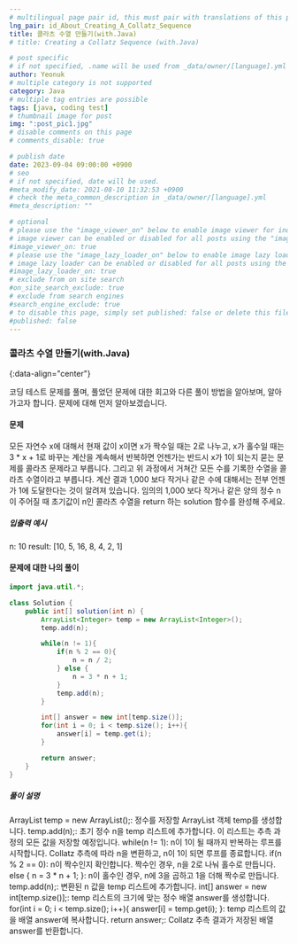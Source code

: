 ```yaml
---
# multilingual page pair id, this must pair with translations of this page. (This name must be unique)
lng_pair: id_About_Creating_A_Collatz_Sequence
title: 콜라츠 수열 만들기(with.Java)
# title: Creating a Collatz Sequence (with.Java)

# post specific
# if not specified, .name will be used from _data/owner/[language].yml
author: Yeonuk
# multiple category is not supported
category: Java
# multiple tag entries are possible
tags: [java, coding test]
# thumbnail image for post
img: ":post_pic1.jpg"
# disable comments on this page
# comments_disable: true

# publish date
date: 2023-09-04 09:00:00 +0900
# seo
# if not specified, date will be used.
#meta_modify_date: 2021-08-10 11:32:53 +0900
# check the meta_common_description in _data/owner/[language].yml
#meta_description: ""

# optional
# please use the "image_viewer_on" below to enable image viewer for individual pages or posts (_posts/ or [language]/_posts folders).
# image viewer can be enabled or disabled for all posts using the "image_viewer_posts: true" setting in _data/conf/main.yml.
#image_viewer_on: true
# please use the "image_lazy_loader_on" below to enable image lazy loader for individual pages or posts (_posts/ or [language]/_posts folders).
# image lazy loader can be enabled or disabled for all posts using the "image_lazy_loader_posts: true" setting in _data/conf/main.yml.
#image_lazy_loader_on: true
# exclude from on site search
#on_site_search_exclude: true
# exclude from search engines
#search_engine_exclude: true
# to disable this page, simply set published: false or delete this file
#published: false
---
```


<!-- outline-start -->

### 콜라츠 수열 만들기(with.Java)

{:data-align="center"}

<!-- outline-end -->

코딩 테스트 문제를 풀며, 풀었던 문제에 대한 회고와 다른 풀이 방법을 알아보며, 알아가고자 합니다.
문제에 대해 먼저 알아보겠습니다.

#### 문제

모든 자연수 x에 대해서 현재 값이 x이면 x가 짝수일 때는 2로 나누고, x가 홀수일 때는 3 \* x + 1로 바꾸는 계산을 계속해서 반복하면 언젠가는 반드시 x가 1이 되는지 묻는 문제를 콜라츠 문제라고 부릅니다.
그리고 위 과정에서 거쳐간 모든 수를 기록한 수열을 콜라츠 수열이라고 부릅니다.
계산 결과 1,000 보다 작거나 같은 수에 대해서는 전부 언젠가 1에 도달한다는 것이 알려져 있습니다.
임의의 1,000 보다 작거나 같은 양의 정수 n이 주어질 때 초기값이 n인 콜라츠 수열을 return 하는 solution 함수를 완성해 주세요.

##### 입출력 예시

n: 10
result: [10, 5, 16, 8, 4, 2, 1]

<!-- | i   | arr[i] | stk     |
| --- | ------ | ------- |
| 0   | 1      | []      |
| 1   | 4      | [1]     | -->

#### 문제에 대한 나의 풀이

```java
import java.util.*;

class Solution {
    public int[] solution(int n) {
        ArrayList<Integer> temp = new ArrayList<Integer>();
        temp.add(n);

        while(n != 1){
            if(n % 2 == 0){
                n = n / 2;
            } else {
                n = 3 * n + 1;
            }
            temp.add(n);
        }

        int[] answer = new int[temp.size()];
        for(int i = 0; i < temp.size(); i++){
            answer[i] = temp.get(i);
        }

        return answer;
    }
}
```

##### 풀이 설명

ArrayList<Integer> temp = new ArrayList<Integer>();: 정수를 저장할 ArrayList 객체 temp를 생성합니다.
temp.add(n);: 초기 정수 n을 temp 리스트에 추가합니다. 이 리스트는 추측 과정의 모든 값을 저장할 예정입니다.
while(n != 1): n이 1이 될 때까지 반복하는 루프를 시작합니다. Collatz 추측에 따라 n을 변환하고, n이 1이 되면 루프를 종료합니다.
if(n % 2 == 0): n이 짝수인지 확인합니다. 짝수인 경우, n을 2로 나눠 홀수로 만듭니다.
else { n = 3 \* n + 1; }: n이 홀수인 경우, n에 3을 곱하고 1을 더해 짝수로 만듭니다.
temp.add(n);: 변환된 n 값을 temp 리스트에 추가합니다.
int[] answer = new int[temp.size()];: temp 리스트의 크기에 맞는 정수 배열 answer를 생성합니다.
for(int i = 0; i < temp.size(); i++){ answer[i] = temp.get(i); }: temp 리스트의 값을 배열 answer에 복사합니다.
return answer;: Collatz 추측 결과가 저장된 배열 answer를 반환합니다.
